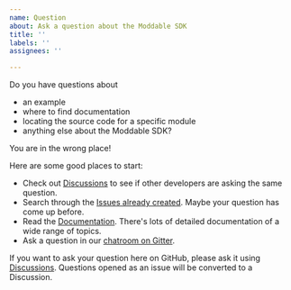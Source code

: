 ```yaml
---
name: Question
about: Ask a question about the Moddable SDK
title: ''
labels: ''
assignees: ''

---
```


Do you have questions about

- an example
- where to find documentation
- locating the source code for a specific module
- anything else about the Moddable SDK?

You are in the wrong place!

Here are some good places to start:

- Check out [Discussions](https://github.com/Moddable-OpenSource/moddable/discussions) to see if other developers are asking the same question.
- Search through the [Issues already created](https://github.com/Moddable-OpenSource/moddable/issues?q=is%3Aissue+). Maybe your question has come up before.
- Read the [Documentation](https://github.com/Moddable-OpenSource/moddable/tree/public/documentation#moddable-sdk--documentation-overview). There's lots of detailed documentation of a wide range of topics.
- Ask a question in our [chatroom on Gitter](https://gitter.im/embedded-javascript/moddable).

If you want to ask your question here on GitHub, please ask it using [Discussions](https://github.com/Moddable-OpenSource/moddable/discussions). Questions opened as an issue will be converted to a Discussion.
